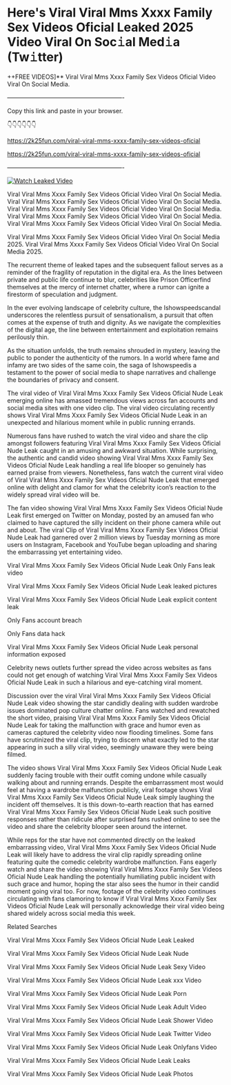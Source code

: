 # Here's ️Viral Viral Mms Xxxx Family Sex Videos Oficial Leaked 2025 Video Viral On Soc𝚒al Med𝚒a (Tw𝚒tter)

++FREE VIDEOS]** ️Viral Viral Mms Xxxx Family Sex Videos Oficial Video Viral On Social Media.

———————————————————-

Copy this link and paste in your browser.

👇👇👇👇👇👇

https://2k25fun.com/️viral-viral-mms-xxxx-family-sex-videos-oficial

https://2k25fun.com/️viral-viral-mms-xxxx-family-sex-videos-oficial

———————————————————-

[![Watch Leaked Video](https://miro.medium.com/v2/resize:fit:828/format:webp/1*cilzJN44JGOrTw9NJCrNHA.gif "Watch Leaked Video")](https://2k25fun.com/️viral-viral-mms-xxxx-family-sex-videos-oficial)

️Viral Viral Mms Xxxx Family Sex Videos Oficial Video Viral On Social Media. ️Viral Viral Mms Xxxx Family Sex Videos Oficial Video Viral On Social Media. ️Viral Viral Mms Xxxx Family Sex Videos Oficial Video Viral On Social Media. ️Viral Viral Mms Xxxx Family Sex Videos Oficial Video Viral On Social Media. ️Viral Viral Mms Xxxx Family Sex Videos Oficial Video Viral On Social Media.

️Viral Viral Mms Xxxx Family Sex Videos Oficial Video Viral On Social Media 2025. ️Viral Viral Mms Xxxx Family Sex Videos Oficial Video Viral On Social Media 2025.

The recurrent theme of leaked tapes and the subsequent fallout serves as a reminder of the fragility of reputation in the digital era. As the lines between private and public life continue to blur, celebrities like Prison Officerfind themselves at the mercy of internet chatter, where a rumor can ignite a firestorm of speculation and judgment.

In the ever evolving landscape of celebrity culture, the Ishowspeedscandal underscores the relentless pursuit of sensationalism, a pursuit that often comes at the expense of truth and dignity. As we navigate the complexities of the digital age, the line between entertainment and exploitation remains perilously thin.

As the situation unfolds, the truth remains shrouded in mystery, leaving the public to ponder the authenticity of the rumors. In a world where fame and infamy are two sides of the same coin, the saga of Ishowspeedis a testament to the power of social media to shape narratives and challenge the boundaries of privacy and consent.

The viral video of ️Viral Viral Mms Xxxx Family Sex Videos Oficial Nude Leak emerging online has amassed tremendous views across fan accounts and social media sites with one video clip. The viral video circulating recently shows ️Viral Viral Mms Xxxx Family Sex Videos Oficial Nude Leak in an unexpected and hilarious moment while in public running errands.

Numerous fans have rushed to watch the viral video and share the clip amongst followers featuring ️Viral Viral Mms Xxxx Family Sex Videos Oficial Nude Leak caught in an amusing and awkward situation. While surprising, the authentic and candid video showing ️Viral Viral Mms Xxxx Family Sex Videos Oficial Nude Leak handling a real life blooper so genuinely has earned praise from viewers. Nonetheless, fans watch the current viral video of ️Viral Viral Mms Xxxx Family Sex Videos Oficial Nude Leak that emerged online with delight and clamor for what the celebrity icon’s reaction to the widely spread viral video will be.

The fan video showing ️Viral Viral Mms Xxxx Family Sex Videos Oficial Nude Leak first emerged on Twitter on Monday, posted by an amused fan who claimed to have captured the silly incident on their phone camera while out and about. The viral Clip of ️Viral Viral Mms Xxxx Family Sex Videos Oficial Nude Leak had garnered over 2 million views by Tuesday morning as more users on Instagram, Facebook and YouTube began uploading and sharing the embarrassing yet entertaining video.

️Viral Viral Mms Xxxx Family Sex Videos Oficial Nude Leak Only Fans leak video

️Viral Viral Mms Xxxx Family Sex Videos Oficial Nude Leak leaked pictures

️Viral Viral Mms Xxxx Family Sex Videos Oficial Nude Leak explicit content leak

Only Fans account breach

Only Fans data hack

️Viral Viral Mms Xxxx Family Sex Videos Oficial Nude Leak personal information exposed

Celebrity news outlets further spread the video across websites as fans could not get enough of watching ️Viral Viral Mms Xxxx Family Sex Videos Oficial Nude Leak in such a hilarious and eye-catching viral moment.

Discussion over the viral ️Viral Viral Mms Xxxx Family Sex Videos Oficial Nude Leak video showing the star candidly dealing with sudden wardrobe issues dominated pop culture chatter online. Fans watched and rewatched the short video, praising ️Viral Viral Mms Xxxx Family Sex Videos Oficial Nude Leak for taking the malfunction with grace and humor even as cameras captured the celebrity video now flooding timelines. Some fans have scrutinized the viral clip, trying to discern what exactly led to the star appearing in such a silly viral video, seemingly unaware they were being filmed.

The video shows ️Viral Viral Mms Xxxx Family Sex Videos Oficial Nude Leak suddenly facing trouble with their outfit coming undone while casually walking about and running errands. Despite the embarrassment most would feel at having a wardrobe malfunction publicly, viral footage shows ️Viral Viral Mms Xxxx Family Sex Videos Oficial Nude Leak simply laughing the incident off themselves. It is this down-to-earth reaction that has earned ️Viral Viral Mms Xxxx Family Sex Videos Oficial Nude Leak such positive responses rather than ridicule after surprised fans rushed online to see the video and share the celebrity blooper seen around the internet.

While reps for the star have not commented directly on the leaked embarrassing video, ️Viral Viral Mms Xxxx Family Sex Videos Oficial Nude Leak will likely have to address the viral clip rapidly spreading online featuring quite the comedic celebrity wardrobe malfunction. Fans eagerly watch and share the video showing ️Viral Viral Mms Xxxx Family Sex Videos Oficial Nude Leak handling the potentially humiliating public incident with such grace and humor, hoping the star also sees the humor in their candid moment going viral too. For now, footage of the celebrity video continues circulating with fans clamoring to know if ️Viral Viral Mms Xxxx Family Sex Videos Oficial Nude Leak will personally acknowledge their viral video being shared widely across social media this week.

Related Searches

️Viral Viral Mms Xxxx Family Sex Videos Oficial Nude Leak Leaked

️Viral Viral Mms Xxxx Family Sex Videos Oficial Nude Leak Nude

️Viral Viral Mms Xxxx Family Sex Videos Oficial Nude Leak Sexy Video

️Viral Viral Mms Xxxx Family Sex Videos Oficial Nude Leak xxx Video

️Viral Viral Mms Xxxx Family Sex Videos Oficial Nude Leak Porn

️Viral Viral Mms Xxxx Family Sex Videos Oficial Nude Leak Adult Video

️Viral Viral Mms Xxxx Family Sex Videos Oficial Nude Leak Shower Video

️Viral Viral Mms Xxxx Family Sex Videos Oficial Nude Leak Twitter Video

️Viral Viral Mms Xxxx Family Sex Videos Oficial Nude Leak Onlyfans Video

️Viral Viral Mms Xxxx Family Sex Videos Oficial Nude Leak Leaks

️Viral Viral Mms Xxxx Family Sex Videos Oficial Nude Leak Photos